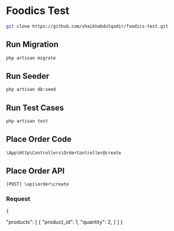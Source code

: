 # Foodics Test

```bash
git clone https://github.com/shaikhabdulqadir/foodics-test.git
```

## Run Migration
```bash
php artisan migrate
```

## Run Seeder
```bash
php artisan db:seed
```

## Run Test Cases
```bash
php artisan test
```

## Place Order Code
```bash
\App\Http\Controllers\OrderController@create
```

## Place Order API
`[POST] \api\order\create`

### Request
    {
"products": [
{
"product_id": 1,
"quantity": 2,
}
]
}